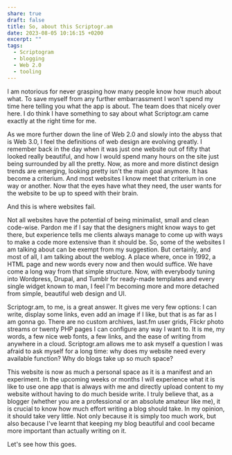 ```yaml
---
share: true
draft: false
title: So, about this Scriptogr.am
date: 2023-08-05 10:16:15 +0200
excerpt: ""
tags:
  - Scriptogram
  - blogging
  - Web 2.0
  - tooling
---
```


I am notorious for never grasping how many people know how much about what. To save myself from any further embarrassment I won't spend my time here telling you what the app is about. The team does that nicely over here. I do think I have something to say about what Scriptogr.am came exactly at the right time for me.

As we more further down the line of Web 2.0 and slowly into the abyss that is Web 3.0, I feel the definitions of web design are evolving greatly. I remember back in the day when it was just one website out of fifty that looked really beautiful, and how I would spend many hours on the site just being surrounded by all the pretty. Now, as more and more distinct design trends are emerging, looking pretty isn't the main goal anymore. It has become a criterium. And most websites I know meet that criterium in one way or another. Now that the eyes have what they need, the user wants for the website to be up to speed with their brain.

And this is where websites fail.

Not all websites have the potential of being minimalist, small and clean code-wise. Pardon me if I say that the designers might know ways to get there, but experience tells me clients always manage to come up with ways to make a code more extensive than it should be. So, some of the websites I am talking about can be exempt from my suggestion. But certainly, and most of all, I am talking about the weblog. A place where, once in 1992, a HTML page and new words every now and then would suffice. We have come a long way from that simple structure. Now, with everybody tuning into Wordpress, Drupal, and Tumblr for ready-made templates and every single widget known to man, I feel I'm becoming more and more detached from simple, beautiful web design and UI.

Scriptogr.am, to me, is a great answer. It gives me very few options: I can write, display some links, even add an image if I like, but that is as far as I am gonna go. There are no custom archives, last.fm user grids, Flickr photo streams or twenty PHP pages I can configure any way I want to. It is me, my words, a few nice web fonts, a few links, and the ease of writing from anywhere in a cloud. Scriptogr.am allows me to ask myself a question I was afraid to ask myself for a long time: why does my website need every available function? Why do blogs take up so much space?

This website is now as much a personal space as it is a manifest and an experiment. In the upcoming weeks or months I will experience what it is like to use one app that is always with me and directly upload content to my website without having to do much beside write. I truly believe that, as a blogger (whether you are a professional or an absolute amateur like me), it is crucial to know how much effort writing a blog should take. In my opinion, it should take very little. Not only because it is simply too much work, but also because I've learnt that keeping my blog beautiful and cool became more important than actually writing on it.

Let's see how this goes.